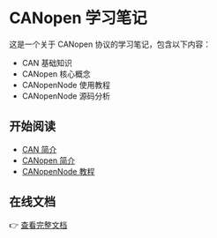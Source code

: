 # CANopen 学习笔记

这是一个关于 CANopen 协议的学习笔记，包含以下内容：

- CAN 基础知识
- CANopen 核心概念
- CANopenNode 使用教程
- CANopenNode 源码分析

## 开始阅读

- [CAN 简介](CAN/CAN.md)
- [CANopen 简介](CANopen/CANopen.md)
- [CANopenNode 教程](CANopenNode/tutorial/tutorial.md)

## 在线文档

👉 [查看完整文档](https://Vivaldi4Git.github.io/CAN-Bus-Study-Guide)